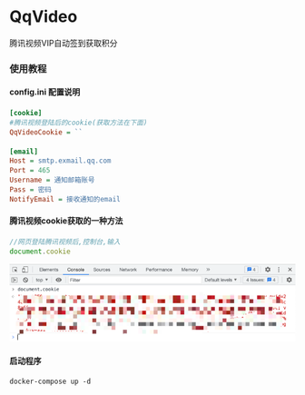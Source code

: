 # QqVideo
腾讯视频VIP自动签到获取积分

### 使用教程
#### config.ini 配置说明
```ini
[cookie]
#腾讯视频登陆后的cookie(获取方法在下面)
QqVideoCookie = ``

[email]
Host = smtp.exmail.qq.com
Port = 465
Username = 通知邮箱账号
Pass = 密码
NotifyEmail = 接收通知的email
```
#### 腾讯视频cookie获取的一种方法
```js
//网页登陆腾讯视频后,控制台,输入
document.cookie
```
![img.png](img.png)

#### 启动程序
```shell
docker-compose up -d
```